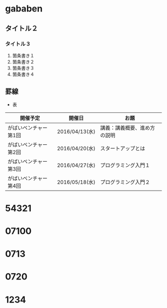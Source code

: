 # gababen
## タイトル２
### タイトル３

1. 箇条書き１
1. 箇条書き２
1. 箇条書き３
1. 箇条書き４

罫線
---

* 表

| 開催予定        | 開催日        | お題 |
|-----------------|---------------|------|
| がばいベンチャー第1回 | 2016/04/13(水) | 講義：講義概要、進め方の説明 |
| がばいベンチャー第2回 | 2016/04/20(水) | スタートアップとは |
| がばいベンチャー第3回 | 2016/04/27(水) | プログラミング入門１ |
| がばいベンチャー第4回 | 2016/05/18(水) | プログラミング入門２ |

# 54321
# 07100
# 0713
# 0720
# 1234










